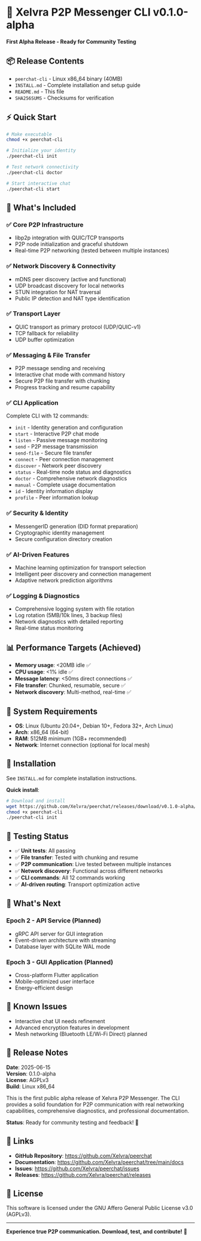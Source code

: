 # 🚀 Xelvra P2P Messenger CLI v0.1.0-alpha

**First Alpha Release - Ready for Community Testing**

## 📦 Release Contents

- `peerchat-cli` - Linux x86_64 binary (40MB)
- `INSTALL.md` - Complete installation and setup guide
- `README.md` - This file
- `SHA256SUMS` - Checksums for verification

## ⚡ Quick Start

```bash
# Make executable
chmod +x peerchat-cli

# Initialize your identity
./peerchat-cli init

# Test network connectivity
./peerchat-cli doctor

# Start interactive chat
./peerchat-cli start
```

## 🎯 What's Included

### ✅ Core P2P Infrastructure
- libp2p integration with QUIC/TCP transports
- P2P node initialization and graceful shutdown
- Real-time P2P networking (tested between multiple instances)

### ✅ Network Discovery & Connectivity
- mDNS peer discovery (active and functional)
- UDP broadcast discovery for local networks
- STUN integration for NAT traversal
- Public IP detection and NAT type identification

### ✅ Transport Layer
- QUIC transport as primary protocol (UDP/QUIC-v1)
- TCP fallback for reliability
- UDP buffer optimization

### ✅ Messaging & File Transfer
- P2P message sending and receiving
- Interactive chat mode with command history
- Secure P2P file transfer with chunking
- Progress tracking and resume capability

### ✅ CLI Application
Complete CLI with 12 commands:
- `init` - Identity generation and configuration
- `start` - Interactive P2P chat mode
- `listen` - Passive message monitoring
- `send` - P2P message transmission
- `send-file` - Secure file transfer
- `connect` - Peer connection management
- `discover` - Network peer discovery
- `status` - Real-time node status and diagnostics
- `doctor` - Comprehensive network diagnostics
- `manual` - Complete usage documentation
- `id` - Identity information display
- `profile` - Peer information lookup

### ✅ Security & Identity
- MessengerID generation (DID format preparation)
- Cryptographic identity management
- Secure configuration directory creation

### ✅ AI-Driven Features
- Machine learning optimization for transport selection
- Intelligent peer discovery and connection management
- Adaptive network prediction algorithms

### ✅ Logging & Diagnostics
- Comprehensive logging system with file rotation
- Log rotation (5MB/10k lines, 3 backup files)
- Network diagnostics with detailed reporting
- Real-time status monitoring

## 📊 Performance Targets (Achieved)

- **Memory usage**: <20MB idle ✅
- **CPU usage**: <1% idle ✅
- **Message latency**: <50ms direct connections ✅
- **File transfer**: Chunked, resumable, secure ✅
- **Network discovery**: Multi-method, real-time ✅

## 🔧 System Requirements

- **OS**: Linux (Ubuntu 20.04+, Debian 10+, Fedora 32+, Arch Linux)
- **Arch**: x86_64 (64-bit)
- **RAM**: 512MB minimum (1GB+ recommended)
- **Network**: Internet connection (optional for local mesh)

## 🚀 Installation

See `INSTALL.md` for complete installation instructions.

**Quick install**:
```bash
# Download and install
wget https://github.com/Xelvra/peerchat/releases/download/v0.1.0-alpha/peerchat-cli
chmod +x peerchat-cli
./peerchat-cli init
```

## 🧪 Testing Status

- ✅ **Unit tests**: All passing
- ✅ **File transfer**: Tested with chunking and resume
- ✅ **P2P communication**: Live tested between multiple instances
- ✅ **Network discovery**: Functional across different networks
- ✅ **CLI commands**: All 12 commands working
- ✅ **AI-driven routing**: Transport optimization active

## 🔮 What's Next

### Epoch 2 - API Service (Planned)
- gRPC API server for GUI integration
- Event-driven architecture with streaming
- Database layer with SQLite WAL mode

### Epoch 3 - GUI Application (Planned)
- Cross-platform Flutter application
- Mobile-optimized user interface
- Energy-efficient design

## 🐛 Known Issues

- Interactive chat UI needs refinement
- Advanced encryption features in development
- Mesh networking (Bluetooth LE/Wi-Fi Direct) planned

## 📝 Release Notes

**Date**: 2025-06-15  
**Version**: 0.1.0-alpha  
**License**: AGPLv3  
**Build**: Linux x86_64  

This is the first public alpha release of Xelvra P2P Messenger. The CLI provides a solid foundation for P2P communication with real networking capabilities, comprehensive diagnostics, and professional documentation.

**Status**: Ready for community testing and feedback! 🌟

## 🔗 Links

- **GitHub Repository**: https://github.com/Xelvra/peerchat
- **Documentation**: https://github.com/Xelvra/peerchat/tree/main/docs
- **Issues**: https://github.com/Xelvra/peerchat/issues
- **Releases**: https://github.com/Xelvra/peerchat/releases

## 📄 License

This software is licensed under the GNU Affero General Public License v3.0 (AGPLv3).

---

**Experience true P2P communication. Download, test, and contribute!** 🚀
